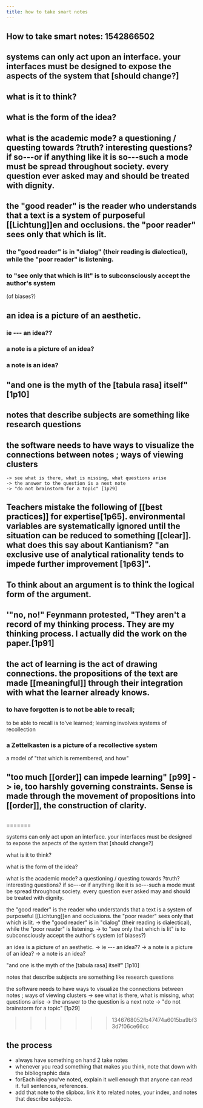 ```yaml
---
title: how to take smart notes
---
```


## How to take smart notes: 1542866502
## systems can only act upon an interface. your interfaces must be designed to expose the aspects of the system that [should change?]
## what is it to think?
## what is the form of the idea?
## what is the academic mode? a questioning / questing towards \?truth? interesting questions? if so---or if anything like it is so---such a mode must be spread throughout society. every question ever asked may and should be treated with dignity.
## the "good reader" is the reader who understands that a text is a system of purposeful [[Lichtung]]en and occlusions. the "poor reader" sees only that which is lit.
### the "good reader" is in "dialog" (their reading is dialectical), while the "poor reader" is listening.
### to "see only that which is lit" is to subconsciously accept the author's system 
 (of biases?)
## an idea is a picture of an aesthetic.
### ie --- an idea??
### a note is a picture of an idea?
### a note is an idea?
## "and one is the myth of the [tabula rasa] itself" [1p10]
## notes that describe subjects are something like research questions
## the software needs to have ways to visualize the connections between notes ; ways of viewing clusters
	-> see what is there, what is missing, what questions arise
	-> the answer to the question is a next note
	-> "do not brainstorm for a topic" [1p29]
## Teachers mistake the following of [[best practices]] for expertise[1p65]. environmental variables are systematically ignored until the situation can be reduced to something [[clear]]. what does this say about Kantianism? "an exclusive use of analytical rationality tends to impede further improvement [1p63]".
## To think about an argument is to think the logical form of the argument.
## '"no, no!" Feynmann protested, "They aren't a record of my thinking process. They are my thinking process. **I actually did the work on the paper**.[1p91]
## the act of learning is the act of drawing connections. the propositions of the text are made [[meaningful]] through their integration with what the learner already knows.
### to have forgotten is to not be able to recall; 
to be able to recall is to've learned;
learning involves systems of recollection
### a Zettelkasten is a picture of a recollective system
a model of "that which is remembered, and how"
## "too much [[order]] can impede learning" [p99] -> ie, too harshly governing constraints. Sense is made through the movement of propositions into [[order]], the construction of clarity.
##
=======

systems can only act upon an interface. your interfaces must be designed to expose the aspects of the system that [should change?]

what is it to think?

what is the form of the idea?

what is the academic mode? a questioning / questing towards \?truth? interesting questions? if so---or if anything like it is so---such a mode must be spread throughout society. every question ever asked may and should be treated with dignity.

the "good reader" is the reader who understands that a text is a system of purposeful [[Lichtung]]en and occlusions. the "poor reader" sees only that which is lit.
 -> the "good reader" is in "dialog" (their reading is dialectical), while the "poor reader" is listening.
 -> to "see only that which is lit" is to subconsciously accept the author's system 
 (of biases?)

 an idea is a picture of an aesthetic.
    -> ie --- an idea??
	-> a note is a picture of an idea?
	-> a note is an idea?
	
"and one is the myth of the [tabula rasa] itself" [1p10]

notes that describe subjects are something like research questions

the software needs to have ways to visualize the connections between notes ; ways of viewing clusters
	-> see what is there, what is missing, what questions arise
	-> the answer to the question is a next note
	-> "do not brainstorm for a topic" [1p29]
>>>>>>> 1346768052fb47474a6015ba9bf33d7f06ce66cc
## the process

- always have something on hand 2 take notes
- whenever you read something that makes you think, note that down with the bibliographic data
- forEach idea you've noted, explain it well enough that anyone can read it. full sentences, references.
- add that note to the slipbox. link it to related notes, your index, and notes that describe subjects.
##
